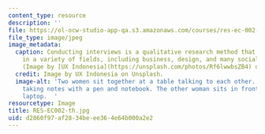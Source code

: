 ```yaml
---
content_type: resource
description: ''
file: https://ol-ocw-studio-app-qa.s3.amazonaws.com/courses/res-ec-002-lean-research-skills-for-conducting-interviews-spring-2021/d2860f97af2834beee364e64b000a2e2_RES-EC002-th.jpg
file_type: image/jpeg
image_metadata:
  caption: Conducting interviews is a qualitative research method that can be used
    in a variety of fields, including business, design, and many social sciences.
    (Image by [UX Indonesia](https://unsplash.com/photos/Rf6lwwbsZB4) on Unsplash.)
  credit: Image by UX Indonesia on Unsplash.
  image-alt: 'Two women sit together at a table talking to each other. One woman is
    taking notes with a pen and notebook. The other woman sits in front of an open
    laptop.  '
resourcetype: Image
title: RES-EC002-th.jpg
uid: d2860f97-af28-34be-ee36-4e64b000a2e2
---
```

